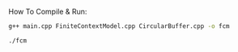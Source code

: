 How To Compile & Run:

```bash
g++ main.cpp FiniteContextModel.cpp CircularBuffer.cpp -o fcm
```

```bash
./fcm
```

